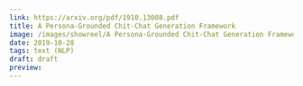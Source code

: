 ```yaml
---
link: https://arxiv.org/pdf/1910.13008.pdf
title: A Persona-Grounded Chit-Chat Generation Framework
image: /images/showreel/A Persona-Grounded Chit-Chat Generation Framework.jpg
date: 2019-10-28
tags: text (NLP)
draft: draft
preview:
---
```



